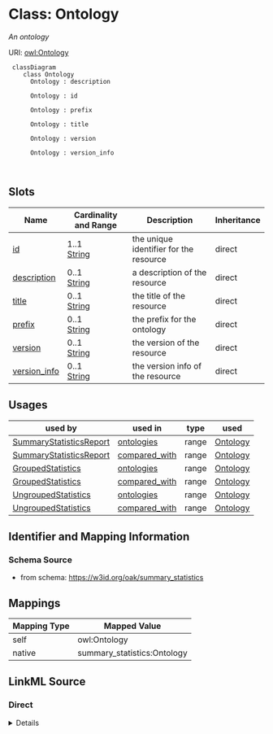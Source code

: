 # Class: Ontology


_An ontology_





URI: [owl:Ontology](http://www.w3.org/2002/07/owl#Ontology)




```{mermaid}
 classDiagram
    class Ontology
      Ontology : description
        
      Ontology : id
        
      Ontology : prefix
        
      Ontology : title
        
      Ontology : version
        
      Ontology : version_info
        
      
```




<!-- no inheritance hierarchy -->


## Slots

| Name | Cardinality and Range | Description | Inheritance |
| ---  | --- | --- | --- |
| [id](id.md) | 1..1 <br/> [String](String.md) | the unique identifier for the resource | direct |
| [description](description.md) | 0..1 <br/> [String](String.md) | a description of the resource | direct |
| [title](title.md) | 0..1 <br/> [String](String.md) | the title of the resource | direct |
| [prefix](prefix.md) | 0..1 <br/> [String](String.md) | the prefix for the ontology | direct |
| [version](version.md) | 0..1 <br/> [String](String.md) | the version of the resource | direct |
| [version_info](version_info.md) | 0..1 <br/> [String](String.md) | the version info of the resource | direct |





## Usages

| used by | used in | type | used |
| ---  | --- | --- | --- |
| [SummaryStatisticsReport](SummaryStatisticsReport.md) | [ontologies](ontologies.md) | range | [Ontology](Ontology.md) |
| [SummaryStatisticsReport](SummaryStatisticsReport.md) | [compared_with](compared_with.md) | range | [Ontology](Ontology.md) |
| [GroupedStatistics](GroupedStatistics.md) | [ontologies](ontologies.md) | range | [Ontology](Ontology.md) |
| [GroupedStatistics](GroupedStatistics.md) | [compared_with](compared_with.md) | range | [Ontology](Ontology.md) |
| [UngroupedStatistics](UngroupedStatistics.md) | [ontologies](ontologies.md) | range | [Ontology](Ontology.md) |
| [UngroupedStatistics](UngroupedStatistics.md) | [compared_with](compared_with.md) | range | [Ontology](Ontology.md) |






## Identifier and Mapping Information







### Schema Source


* from schema: https://w3id.org/oak/summary_statistics





## Mappings

| Mapping Type | Mapped Value |
| ---  | ---  |
| self | owl:Ontology |
| native | summary_statistics:Ontology |





## LinkML Source

<!-- TODO: investigate https://stackoverflow.com/questions/37606292/how-to-create-tabbed-code-blocks-in-mkdocs-or-sphinx -->

### Direct

<details>
```yaml
name: Ontology
description: An ontology
from_schema: https://w3id.org/oak/summary_statistics
attributes:
  id:
    name: id
    description: the unique identifier for the resource
    from_schema: https://w3id.org/oak/summary_statistics
    identifier: true
    domain_of:
    - SummaryStatisticsReport
    - Ontology
    - Agent
    - ContributorRole
    range: string
    required: true
  description:
    name: description
    description: a description of the resource
    from_schema: https://w3id.org/oak/summary_statistics
    rank: 1000
    slot_uri: dcterms:description
    domain_of:
    - Ontology
    range: string
  title:
    name: title
    description: the title of the resource
    from_schema: https://w3id.org/oak/summary_statistics
    rank: 1000
    slot_uri: dcterms:title
    domain_of:
    - Ontology
    range: string
  prefix:
    name: prefix
    description: the prefix for the ontology
    from_schema: https://w3id.org/oak/summary_statistics
    rank: 1000
    slot_uri: sh:prefix
    domain_of:
    - Ontology
    range: string
  version:
    name: version
    description: the version of the resource
    from_schema: https://w3id.org/oak/summary_statistics
    rank: 1000
    slot_uri: owl:versionIRI
    domain_of:
    - Ontology
    range: string
  version_info:
    name: version_info
    description: the version info of the resource
    from_schema: https://w3id.org/oak/summary_statistics
    rank: 1000
    slot_uri: owl:versionInfo
    domain_of:
    - Ontology
    range: string
class_uri: owl:Ontology

```
</details>

### Induced

<details>
```yaml
name: Ontology
description: An ontology
from_schema: https://w3id.org/oak/summary_statistics
attributes:
  id:
    name: id
    description: the unique identifier for the resource
    from_schema: https://w3id.org/oak/summary_statistics
    identifier: true
    alias: id
    owner: Ontology
    domain_of:
    - SummaryStatisticsReport
    - Ontology
    - Agent
    - ContributorRole
    range: string
    required: true
  description:
    name: description
    description: a description of the resource
    from_schema: https://w3id.org/oak/summary_statistics
    rank: 1000
    slot_uri: dcterms:description
    alias: description
    owner: Ontology
    domain_of:
    - Ontology
    range: string
  title:
    name: title
    description: the title of the resource
    from_schema: https://w3id.org/oak/summary_statistics
    rank: 1000
    slot_uri: dcterms:title
    alias: title
    owner: Ontology
    domain_of:
    - Ontology
    range: string
  prefix:
    name: prefix
    description: the prefix for the ontology
    from_schema: https://w3id.org/oak/summary_statistics
    rank: 1000
    slot_uri: sh:prefix
    alias: prefix
    owner: Ontology
    domain_of:
    - Ontology
    range: string
  version:
    name: version
    description: the version of the resource
    from_schema: https://w3id.org/oak/summary_statistics
    rank: 1000
    slot_uri: owl:versionIRI
    alias: version
    owner: Ontology
    domain_of:
    - Ontology
    range: string
  version_info:
    name: version_info
    description: the version info of the resource
    from_schema: https://w3id.org/oak/summary_statistics
    rank: 1000
    slot_uri: owl:versionInfo
    alias: version_info
    owner: Ontology
    domain_of:
    - Ontology
    range: string
class_uri: owl:Ontology

```
</details>